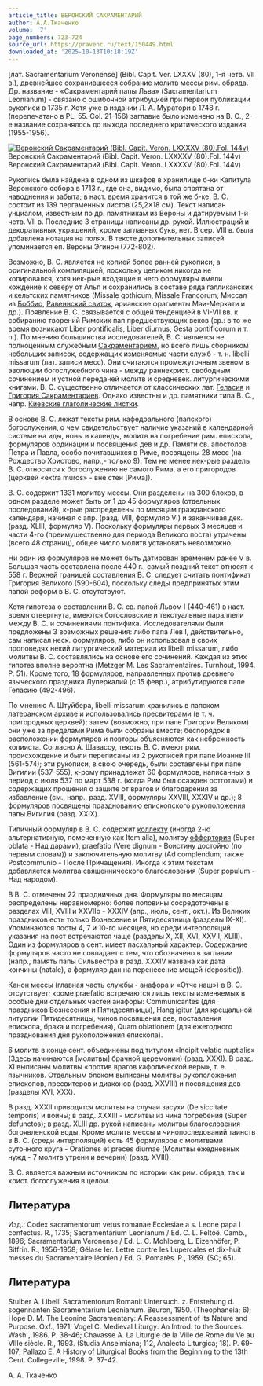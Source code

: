 ```yaml
---
article_title: ВЕРОНСКИЙ САКРАМЕНТАРИЙ
author: А.А.Ткаченко
volume: '7'
page_numbers: 723-724
source_url: https://pravenc.ru/text/150449.html
downloaded_at: '2025-10-13T10:18:19Z'
---
```


[лат. Sacramentarium Veronense] (Bibl. Capit. Ver. LXXXV (80), 1-я четв. VII в.), древнейшее сохранившееся собрание молитв мессы рим. обряда. Др. название - «Сакраментарий папы Льва» (Sacramentarium Leonianum) - связано с ошибочной атрибуцией при первой публикации рукописи в 1735 г. Хотя уже в издании Л. А. Муратори в 1748 г. (перепечатано в PL. 55. Col. 21-156) заглавие было изменено на В. С., 2-е название сохранялось до выхода последнего критического издания (1955-1956).

[![Веронский Сакраментарий (Bibl. Capit. Veron. LXXXXV (80).Fol. 144v)](https://pravenc.ru/data/966/456/1234/1i200.jpg "Кликните для увеличения картинки")](https://pravenc.ru/data/966/456/1234/1i400.jpg)Веронский Сакраментарий (Bibl. Capit. Veron. LXXXXV (80).Fol. 144v)  
Веронский Сакраментарий (Bibl. Capit. Veron. LXXXXV (80).Fol. 144v)

Рукопись была найдена в одном из шкафов в хранилище б-ки Капитула Веронского собора в 1713 г., где она, видимо, была спрятана от наводнения и забыта; в наст. время хранится в той же б-ке. В. С. состоит из 139 пергаменных листов (25,2×18 см). Текст написан унциалом, известным по др. памятникам из Вероны и датируемым 1-й четв. VII в. Последние 3 страницы написаны др. рукой. Иллюстраций и декоративных украшений, кроме заглавных букв, нет. В сер. VIII в. была добавлена нотация на полях. В тексте дополнительных записей упоминается еп. Вероны Эгинон (772-802).

Возможно, В. С. является не копией более ранней рукописи, а оригинальной компиляцией, поскольку целиком никогда не копировался, хотя нек-рые входящие в него формуляры имели хождение к северу от Альп и сохранились в составе ряда галликанских и кельтских памятников (Missale gothicum, Missale Francorum, Миссал из [Боббио](https://pravenc.ru/text/Боббио.html), [Равеннский свиток](<https://pravenc.ru/text/Равеннский свиток.html>), арианские фрагменты Маи-Меркати и др.). Появление В. С. связывается с общей тенденцией в VI-VII вв. к собиранию творений Римских пап предшествующих веков (ср.: в то же время возникают Liber pontificalis, Liber diurnus, Gesta pontificorum и т. п.). По мнению большинства исследователей, В. С. является не полноценным служебным [Сакраментарием](https://pravenc.ru/text/Сакраментарием.html), но всего лишь сборником небольших записок, содержащих изменяемые части служб - т. н. libelli missarum (лат. записи месс). Они считаются промежуточным звеном в эволюции богослужебного чина - между раннехрист. свободным сочинением и устной передачей молитв и средневек. литургическими книгами. В. С. существенно отличается от классических лат. [Геласия](https://pravenc.ru/text/Геласия.html) и [Григория Сакраментариев](<https://pravenc.ru/text/Григория Сакраментариев.html>). Однако известны и др. памятники типа В. С., напр. [Киевские глаголические листки](<https://pravenc.ru/text/Киевские глаголические листки.html>).

В основе В. С. лежат тексты рим. кафедрального (папского) богослужения, о чем свидетельствует наличие указаний в календарной системе на иды, ноны и календы, молитв на погребение рим. епископа, формуляров ординации и посвящения дев и др. Памяти св. апостолов Петра и Павла, особо почитавшихся в Риме, посвящены 28 месс (на Рождество Христово, напр.,- только 9). Тем не менее нек-рые разделы В. С. относятся к богослужению не самого Рима, а его пригородов (церквей «extra muros» - вне стен [Рима]).

В. С. содержит 1331 молитву мессы. Они разделены на 300 блоков, в одном разделе может быть от 1 до 45 формуляров (отдельных последований), к-рые распределены по месяцам гражданского календаря, начиная с апр. (разд. VIII, формуляр VI) и заканчивая дек. (разд. XLIII, формуляр V). Поскольку формуляры первых 3 месяцев и части 4-го (преимущественно для периода Великого поста) утрачены (всего 48 страниц), общее число молитв установить невозможно.

Ни один из формуляров не может быть датирован временем ранее V в. Большая часть составлена после 440 г., самый поздний текст относят к 558 г. Верхней границей составления В. С. следует считать понтификат Григория Великого (590-604), поскольку следы предпринятых этим папой реформ в В. С. отсутствуют.

Хотя гипотеза о составлении В. С. св. папой Львом I (440-461) в наст. время отвергнута, имеются богословские и текстуальные параллели между В. С. и сочинениями понтифика. Исследователями были предложены 3 возможных решения: либо папа Лев I, действительно, сам написал неск. формуляров, либо он использовал в своих проповедях некий литургический материал из libelli missarum, либо молитвы В. С. составлялись на основе его сочинений. Каждая из этих гипотез вполне вероятна (Metzger M. Les Sacramentaires. Turnhout, 1994. P. 51). Кроме того, 18 формуляров, направленных против древнего языческого праздника Луперкалий (с 15 февр.), атрибутируются папе Геласию (492-496).

По мнению А. Штуйбера, libelli missarum хранились в папском латеранском архиве и использовались пресвитерами (в т. ч. пригородных церквей); затем (возможно, при папе Григории Великом) они уже за пределами Рима были собраны вместе; беспорядок в расположении формуляров и повторы объясняются как небрежность копииста. Согласно А. Шавассу, тексты В. С. имеют рим. происхождение и были переписаны из 2 рукописей при папе Иоанне III (561-574); эти рукописи, в свою очередь, были составлены при папе Вигилии (537-555), к-рому принадлежат 60 формуляров, написанных в период с июля 537 по март 538 г. (когда Рим был осажден остготами) и содержащих прошения о защите от врагов и благодарения за избавление (см., напр., разд. XVIII, формуляры XXVIII, XXXIV и др.); 8 формуляров посвящены празднованию епископского рукоположения папы Вигилия (разд. XXIX).

Типичный формуляр в В. С. содержит [коллекту](https://pravenc.ru/text/коллекту.html) (иногда 2-ю альтернативную, помеченную как Item alia), молитву [оффертория](https://pravenc.ru/text/оффертория.html) (Super oblata - Над дарами), praefatio (Vere dignum - Воистину достойно (по первым словам)) и заключительную молитву (Ad complendum; также Postcommunio - После Причащения). Иногда к этим текстам добавляется молитва священнического благословения (Super populum - Над народом).

В В. С. отмечены 22 праздничных дня. Формуляры по месяцам распределены неравномерно: более половины сосредоточены в разделах VIII, XVIII и XXVIIb - XXXIV (апр., июль, сент., окт.). Из Великих праздников есть только Вознесение и Пятидесятница (разделы IX-XI). Упоминаются посты 4, 7 и 10-го месяцев, но среди интерполяций указания на пост встречаются чаще (разделы X, XII, XVI, XXVII, XLIII). Один из формуляров в сент. имеет пасхальный характер. Содержание формуляров часто не совпадает с тем, что обозначено в заглавии (напр., память папы Сильвестра в разд. XXXIV названа как дата кончины (natale), а формуляр дан на перенесение мощей (depositio)).

Канон мессы (главная часть службы - анафора и «Отче наш») в В. С. отсутствует; кроме praefatio встречаются лишь тексты изменяемых в особые дни отдельных частей анафоры: Communicantes (для праздников Вознесения и Пятидесятницы), Hang igitur (для крещальной литургии Пятидесятницы, чинов посвящения дев, поставления епископа, брака и погребения), Quam oblationem (для ежегодного празднования дня рукоположения епископа).

6 молитв в конце сент. объединены под титулом «Incipit velatio nuptialis» (Здесь начинаются [молитвы] брачной церемонии) (разд. XXXI). В разд. XI выписаны молитвы «против врагов кафолической веры», т. е. язычников. Отдельным блоком выписаны молитвы рукоположения епископов, пресвитеров и диаконов (разд. XXVIII) и посвящения дев (разделы XVI, XXX).

В разд. XXXII приводятся молитвы на случаи засухи (De siccitate temporis) и войны; в разд. XXXIII - молитвы из чина погребения (Super defunctos); в разд. XLIII др. рукой написаны молитвы благословения богоявленской воды. Кроме молитв мессы и чинопоследований таинств в В. С. (среди интерполяций) есть 45 формуляров с молитвами суточного круга - Orationes et preces diurnae (Молитвы ежедневных нужд - 7 молитв утрени и вечерни) (разд. XVIII).

В. С. является важным источником по истории как рим. обряда, так и христ. богослужения в целом.

## Литература

Изд.: Codex sacramentorum vetus romanae Ecclesiae a s. Leone papa I confectus. R., 1735; Sacramentarium Leonianum / Ed. C. L. Feltoë. Camb., 1896; Sacramentarium Veronense / Ed. L. C. Mohlberg, L. Eizenhöfer, P. Siffrin. R., 1956-1958; Gélase Ier. Lettre contre les Lupercales et dix-huit messes du Sacramentaire léonien / Ed. G. Pomarès. P., 1959. (SC; 65).

## Литература

Stuiber A. Libelli Sacramentorum Romani: Untersuch. z. Entstehung d. sogennanten Sacramentarium Leonianum. Beuron, 1950. (Theophaneia; 6); Hope D. M. The Leonine Sacramentary: A Reassessment of its Nature and Purpose. Oxf., 1971; Vogel C. Medieval Liturgy: An Introd. to the Sources. Wash., 1986. P. 38-46; Chavasse A. La Liturgie de la Ville de Rome du Ve au VIIIe siècle. R., 1993. (Studia Anselmiana; 112, Analecta Liturgica; 18). P. 69-107; Pallazo E. A History of Liturgical Books from the Beginning to the 13th Cent. Collegeville, 1998. P. 37-42.

А. А. Ткаченко
